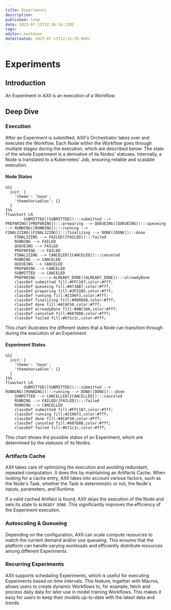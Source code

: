 ```yaml
---
title: Experiments
description: 
published: true
date: 2023-07-13T12:36:14.220Z
tags: 
editor: markdown
dateCreated: 2023-07-13T12:12:59.089Z
---
```


# Experiments
## Introduction

An Experiment in AXII is an execution of a Workflow.

## Deep Dive

### Execution

After an Experiment is submitted, AXII's Orchestrator takes over and executes the Workflow. Each Node within the Workflow goes through multiple stages during the execution, which are described below. The state of the whole Experiment is a derivative of its Nodes' statuses. Internally, a Node is translated to a Kubernetes' Job, ensuring reliable and scalable execution.

#### Node States

```mermaid
%%{
  init: {
    'theme': 'base',
    'themeVariables': {}
  }
}%%
flowchart LR
 		SUBMITTED([SUBMITTED]):::submitted --> PREPARING([PREPARING]):::preparing --> QUEUEING([QUEUEING]):::queueing --> RUNNING([RUNNING]):::running --> FINALIZING([FINALIZING]):::finalizing --> DONE([DONE]):::done
    FINALIZING --> FAILED([FAILED]):::failed
    RUNNING --> FAILED
    QUEUEING --> FAILED
    PREPARING --> FAILED
    FINALIZING --> CANCELED([CANCELED]):::canceled
    RUNNING --> CANCELED
    QUEUEING --> CANCELED
    PREPARING --> CANCELED
    SUBMITTED --> CANCELED
    PREPARING -----> ALREADY_DONE([ALREADY_DONE]):::alreadyDone
    classDef submitted fill:#FFC107,color:#fff;
    classDef queueing fill:#673AB7,color:#fff;
    classDef preparing fill:#3F51B5,color:#fff;
    classDef running fill:#2196F3,color:#fff;
    classDef finalizing fill:#009688,color:#fff;
    classDef done fill:#4CAF50,color:#fff;
    classDef alreadyDone fill:#8BC34A,color:#fff;
    classDef canceled fill:#607D8B,color:#fff;
    classDef failed fill:#b71c1c,color:#fff;
```

This chart illustrates the different states that a Node can transition through during the execution of an Experiment.

#### Experiment States

```mermaid
%%{
  init: {
    'theme': 'base',
    'themeVariables': {}
  }
}%%
flowchart LR
 		SUBMITTED([SUBMITTED]):::submitted --> RUNNING([RUNNING]):::running --> DONE([DONE]):::done
    SUBMITTED --> CANCELLED([CANCELLED]):::canceled
    RUNNING --> FAILED([FAILED]):::failed
    RUNNING --> CANCELLED
    classDef submitted fill:#FFC107,color:#fff;
    classDef running fill:#2196F3,color:#fff;
    classDef done fill:#4CAF50,color:#fff;
    classDef canceled fill:#607D8B,color:#fff;
    classDef failed fill:#b71c1c,color:#fff;
```

This chart shows the possible states of an Experiment, which are determined by the statuses of its Nodes.

### Artifacts Cache

AXII takes care of optimizing the execution and avoiding redundant, repeated computation. It does this by maintaining an Artifacts Cache. When looking for a cache entry, AXII takes into account various factors, such as the Node's Task, whether the Task is deterministic or not, the Node's inputs, parameters, and Runtime.

If a valid cached Artifact is found, AXII skips the execution of the Node and sets its state to `ALREADY DONE`. This significantly improves the efficiency of the Experiment execution.

### Autoscaling & Queueing

Depending on the configuration, AXII can scale compute resources to match the current demand and/or use queueing. This ensures that the platform can handle varying workloads and efficiently distribute resources among different Experiments.

### Recurring Experiments

AXII supports scheduling Experiments, which is useful for executing Experiments based on time intervals. This feature, together with Macros, allows users to create dynamic Workflows to, for example, fetch and process daily data for later use in model training Workflows. This makes it easy for users to keep their models up-to-date with the latest data and trends.